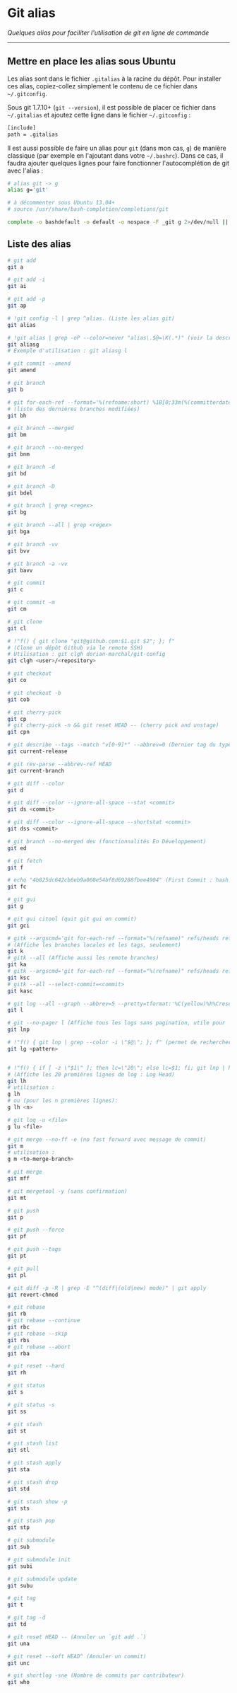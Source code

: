 # Git alias

*Quelques alias pour faciliter l'utilisation de git en ligne de commande*

---

## Mettre en place les alias sous Ubuntu

Les alias sont dans le fichier `.gitalias` à la racine du dépôt.
Pour installer ces alias, copiez-collez simplement le contenu de ce fichier dans `~/.gitconfig`.

Sous git 1.7.10+ (`git --version`), il est possible de placer ce fichier dans `~/.gitalias`
et ajoutez cette ligne dans le fichier `~/.gitconfig` :

```bash
[include]
path = .gitalias
```

Il est aussi possible de faire un alias pour `git` (dans mon cas, `g`) de manière classique (par exemple en l'ajoutant dans votre `~/.bashrc`).
Dans ce cas, il faudra ajouter quelques lignes pour faire fonctionner l'autocomplétion de git avec l'alias :

```bash
# alias git -> g
alias g='git'

# à décommenter sous Ubuntu 13.04+
# source /usr/share/bash-completion/completions/git

complete -o bashdefault -o default -o nospace -F _git g 2>/dev/null || complete -o default -o nospace -F _git g
```

## Liste des alias

```bash
# git add
git a

# git add -i
git ai

# git add -p
git ap
```

```bash
# !git config -l | grep ^alias. (Liste les alias git)
git alias

# !git alias | grep -oP --color=never "alias\.$@=\K(.*)" (voir la description d'un alias)
git aliasg
# Exemple d'utilisation : git aliasg l
```

```bash
# git commit --amend
git amend
```

```bash
# git branch
git b

# git for-each-ref --format='%(refname:short) %1B[0;33m(%(committerdate:relative))%1B[m' --sort -committerdate refs/heads/ | head;
# (liste des dernières branches modifiées)
git bh

# git branch --merged
git bm

# git branch --no-merged
git bnm

# git branch -d
git bd

# git branch -D
git bdel

# git branch | grep <regex>
git bg

# git branch --all | grep <regex>
git bga

# git branch -vv
git bvv

# git branch -a -vv
git bavv
```

```bash
# git commit
git c

# git commit -m
git cm
```

```bash
# git clone
git cl

# !"f() { git clone "git@github.com:$1.git $2"; }; f"
# (Clone un dépôt Github via le remote SSH)
# Utilisation : git clgh dorian-marchal/git-config
git clgh <user>/<repository>
```

```bash
# git checkout
git co

# git checkout -b
git cob
```

```bash
# git cherry-pick
git cp
# git cherry-pick -n && git reset HEAD -- (cherry pick and unstage)
git cpn
```

```bash
# git describe --tags --match "v[0-9]*" --abbrev=0 (Dernier tag du type v[0-9]+)
git current-release
```

```bash
# git rev-parse --abbrev-ref HEAD
git current-branch
```

```bash
# git diff --color
git d

# git diff --color --ignore-all-space --stat <commit>
git ds <commit>

# git diff --color --ignore-all-space --shortstat <commit>
git dss <commit>
```

```bash
# git branch --no-merged dev (fonctionnalités En Développement)
git ed
```

```bash
# git fetch
git f
```

```bash
# echo "4b825dc642cb6eb9a060e54bf8d69288fbee4904" (First Commit : hash de la base de l'arbre git)
git fc
```


```bash
# git gui
git g

# git gui citool (quit git gui on commit)
git gci
```

```bash
# gitk --argscmd='git for-each-ref --format="%(refname)" refs/heads refs/tags'
# (Affiche les branches locales et les tags, seulement)
git k
# gitk --all (Affiche aussi les remote branches)
git ka
# gitk --argscmd='git for-each-ref --format="%(refname)" refs/heads refs/tags' --select-commit=<commit>
git ksc
# gitk --all --select-commit=<commit>
git kasc
```

```bash
# git log --all --graph --abbrev=5 --pretty=tformat:'%C(yellow)%h%Creset -%C(green bold)%d%Creset %s %C(white dim)(%cr) %C(blue bold)<%an>%Creset' --abbrev-commit
git l

# git --no-pager l (Affiche tous les logs sans pagination, utile pour `grep`)
git lnp

# !"f() { git lnp | grep --color -i \"$@\"; }; f" (permet de rechercher avec grep dans les logs)
git lg <pattern>


# !"f() { if [ -z \"$1\" ]; then lc=\"20\"; else lc=$1; fi; git lnp | head -n \"$lc\"; }; f"
# (Affiche les 20 premières lignes de log : Log Head)
git lh
# utilisation :
g lh
# ou (pour les n premières lignes):
g lh <n>

# git log -u <file>
g lu <file>
```

```bash
# git merge --no-ff -e (no fast forward avec message de commit)
git m
# utilisation :
g m <to-merge-branch>

# git merge
git mff
```

```bash
# git mergetool -y (sans confirmation)
git mt
```

```bash
# git push
git p

# git push --force
git pf

# git push --tags
git pt
```

```bash
# git pull
git pl
```

```bash
# git diff -p -R | grep -E "^(diff|(old|new) mode)" | git apply
git revert-chmod
```

```bash
# git rebase
git rb
# git rebase --continue
git rbc
# git rebase --skip
git rbs
# git rebase --abort
git rba
```

```bash
# git reset --hard
git rh
```

```bash
# git status
git s

# git status -s
git ss
```

```bash
# git stash
git st

# git stash list
git stl

# git stash apply
git sta

# git stash drop
git std

# git stash show -p
git sts

# git stash pop
git stp
```

```bash
# git submodule
git sub

# git submodule init
git subi

# git submodule update
git subu
```

```bash
# git tag
git t

# git tag -d
git td
```

```bash
# git reset HEAD -- (Annuler un `git add .`)
git una

# git reset --soft HEAD^ (Annuler un commit)
git unc
```

```bash
# git shortlog -sne (Nombre de commits par contributeur)
git who
```
